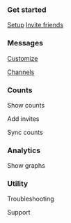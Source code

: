 ### Get started

  [Setup](/)
  [Invite friends](/)

### Messages

  [Customize](config/message)

  [Channels](config/channels.md)

### Counts

  Show counts

  Add invites

  Sync counts

### Analytics

  Show graphs

### Utility

  Troubleshooting

  Support
